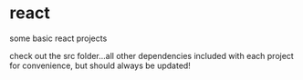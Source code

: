 # react
some basic react projects

check out the src folder...all other dependencies included with each project for convenience, but should always be updated!
